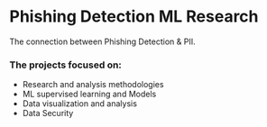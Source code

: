 # Phishing Detection ML Research
The connection between Phishing Detection &amp; PII.

### The projects focused on:
 - Research and analysis methodologies
 - ML supervised learning and Models
 - Data visualization and analysis
 - Data Security
